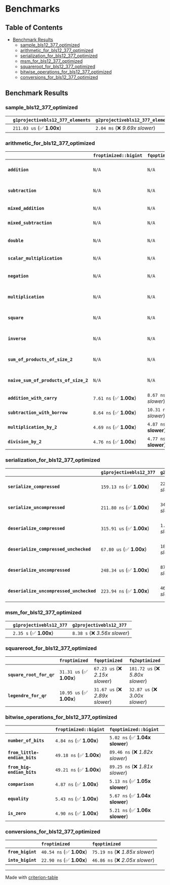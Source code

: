 # Benchmarks

## Table of Contents

- [Benchmark Results](#benchmark-results)
    - [sample_bls12_377_optimized](#sample_bls12_377_optimized)
    - [arithmetic_for_bls12_377_optimized](#arithmetic_for_bls12_377_optimized)
    - [serialization_for_bls12_377_optimized](#serialization_for_bls12_377_optimized)
    - [msm_for_bls12_377_optimized](#msm_for_bls12_377_optimized)
    - [squareroot_for_bls12_377_optimized](#squareroot_for_bls12_377_optimized)
    - [bitwise_operations_for_bls12_377_optimized](#bitwise_operations_for_bls12_377_optimized)
    - [conversions_for_bls12_377_optimized](#conversions_for_bls12_377_optimized)

## Benchmark Results

### sample_bls12_377_optimized

|        | `g1projectivebls12_377_elements`          | `g2projectivebls12_377_elements`           |
|:-------|:------------------------------------------|:------------------------------------------ |
|        | `211.03 us` (✅ **1.00x**)                 | `2.04 ms` (❌ *9.69x slower*)               |

### arithmetic_for_bls12_377_optimized

|                                       | `froptimized::bigint`          | `fqoptimized::bigint`           | `g1projectivebls12_377`          | `g2projectivebls12_377`          | `fq2optimized`                   | `fq12optimized`                   | `fqoptimized`                     | `froptimized`                     |
|:--------------------------------------|:-------------------------------|:--------------------------------|:---------------------------------|:---------------------------------|:---------------------------------|:----------------------------------|:----------------------------------|:--------------------------------- |
| **`addition`**                        | `N/A`                          | `N/A`                           | `1.25 us` (✅ **1.00x**)          | `4.58 us` (❌ *3.67x slower*)     | `23.10 ns` (🚀 **54.02x faster**) | `184.30 ns` (🚀 **6.77x faster**)  | `12.50 ns` (🚀 **99.79x faster**)  | `8.70 ns` (🚀 **143.32x faster**)  |
| **`subtraction`**                     | `N/A`                          | `N/A`                           | `1.29 us` (✅ **1.00x**)          | `4.63 us` (❌ *3.58x slower*)     | `23.29 ns` (🚀 **55.57x faster**) | `163.47 ns` (🚀 **7.92x faster**)  | `12.73 ns` (🚀 **101.64x faster**) | `8.79 ns` (🚀 **147.20x faster**)  |
| **`mixed_addition`**                  | `N/A`                          | `N/A`                           | `905.22 ns` (✅ **1.00x**)        | `3.31 us` (❌ *3.66x slower*)     | `N/A`                            | `N/A`                             | `N/A`                             | `N/A`                             |
| **`mixed_subtraction`**               | `N/A`                          | `N/A`                           | `935.51 ns` (✅ **1.00x**)        | `3.35 us` (❌ *3.58x slower*)     | `N/A`                            | `N/A`                             | `N/A`                             | `N/A`                             |
| **`double`**                          | `N/A`                          | `N/A`                           | `593.98 ns` (✅ **1.00x**)        | `2.25 us` (❌ *3.79x slower*)     | `12.39 ns` (🚀 **47.92x faster**) | `71.95 ns` (🚀 **8.26x faster**)   | `7.14 ns` (🚀 **83.20x faster**)   | `5.83 ns` (🚀 **101.83x faster**)  |
| **`scalar_multiplication`**           | `N/A`                          | `N/A`                           | `340.76 us` (✅ **1.00x**)        | `1.17 ms` (❌ *3.44x slower*)     | `N/A`                            | `N/A`                             | `N/A`                             | `N/A`                             |
| **`negation`**                        | `N/A`                          | `N/A`                           | `N/A`                            | `N/A`                            | `22.58 ns` (❌ *3.68x slower*)    | `94.48 ns` (❌ *15.38x slower*)    | `18.22 ns` (❌ *2.97x slower*)     | `6.14 ns` (✅ **1.00x**)           |
| **`multiplication`**                  | `N/A`                          | `N/A`                           | `N/A`                            | `N/A`                            | `271.79 ns` (❌ *6.22x slower*)   | `7.10 us` (❌ *162.62x slower*)    | `75.28 ns` (❌ *1.72x slower*)     | `43.69 ns` (✅ **1.00x**)          |
| **`square`**                          | `N/A`                          | `N/A`                           | `N/A`                            | `N/A`                            | `241.48 ns` (❌ *6.72x slower*)   | `5.02 us` (❌ *139.77x slower*)    | `66.77 ns` (❌ *1.86x slower*)     | `35.95 ns` (✅ **1.00x**)          |
| **`inverse`**                         | `N/A`                          | `N/A`                           | `N/A`                            | `N/A`                            | `14.97 us` (❌ *2.12x slower*)    | `27.28 us` (❌ *3.87x slower*)     | `14.61 us` (❌ *2.07x slower*)     | `7.06 us` (✅ **1.00x**)           |
| **`sum_of_products_of_size_2`**       | `N/A`                          | `N/A`                           | `N/A`                            | `N/A`                            | `590.88 ns` (❌ *9.63x slower*)   | `14.53 us` (❌ *236.85x slower*)   | `117.85 ns` (❌ *1.92x slower*)    | `61.33 ns` (✅ **1.00x**)          |
| **`naive_sum_of_products_of_size_2`** | `N/A`                          | `N/A`                           | `N/A`                            | `N/A`                            | `578.01 ns` (❌ *6.31x slower*)   | `14.46 us` (❌ *157.77x slower*)   | `162.34 ns` (❌ *1.77x slower*)    | `91.66 ns` (✅ **1.00x**)          |
| **`addition_with_carry`**             | `7.61 ns` (✅ **1.00x**)        | `8.67 ns` (❌ *1.14x slower*)    | `N/A`                            | `N/A`                            | `N/A`                            | `N/A`                             | `N/A`                             | `N/A`                             |
| **`subtraction_with_borrow`**         | `8.64 ns` (✅ **1.00x**)        | `10.31 ns` (❌ *1.19x slower*)   | `N/A`                            | `N/A`                            | `N/A`                            | `N/A`                             | `N/A`                             | `N/A`                             |
| **`multiplication_by_2`**             | `4.69 ns` (✅ **1.00x**)        | `4.87 ns` (✅ **1.04x slower**)  | `N/A`                            | `N/A`                            | `N/A`                            | `N/A`                             | `N/A`                             | `N/A`                             |
| **`division_by_2`**                   | `4.76 ns` (✅ **1.00x**)        | `4.77 ns` (✅ **1.00x slower**)  | `N/A`                            | `N/A`                            | `N/A`                            | `N/A`                             | `N/A`                             | `N/A`                             |

### serialization_for_bls12_377_optimized

|                                          | `g1projectivebls12_377`          | `g2projectivebls12_377`          | `froptimized`                      | `fqoptimized`                      | `fq2optimized`                      | `fq12optimized`                   |
|:-----------------------------------------|:---------------------------------|:---------------------------------|:-----------------------------------|:-----------------------------------|:------------------------------------|:--------------------------------- |
| **`serialize_compressed`**               | `159.13 ns` (✅ **1.00x**)        | `226.22 ns` (❌ *1.42x slower*)   | `31.22 ns` (🚀 **5.10x faster**)    | `56.13 ns` (🚀 **2.83x faster**)    | `110.47 ns` (✅ **1.44x faster**)    | `698.69 ns` (❌ *4.39x slower*)    |
| **`serialize_uncompressed`**             | `211.80 ns` (✅ **1.00x**)        | `347.03 ns` (❌ *1.64x slower*)   | `30.62 ns` (🚀 **6.92x faster**)    | `55.92 ns` (🚀 **3.79x faster**)    | `111.04 ns` (🚀 **1.91x faster**)    | `698.27 ns` (❌ *3.30x slower*)    |
| **`deserialize_compressed`**             | `315.91 us` (✅ **1.00x**)        | `1.06 ms` (❌ *3.35x slower*)     | `52.40 ns` (🚀 **6028.65x faster**) | `94.12 ns` (🚀 **3356.30x faster**) | `216.23 ns` (🚀 **1460.98x faster**) | `1.31 us` (🚀 **240.84x faster**)  |
| **`deserialize_compressed_unchecked`**   | `67.80 us` (✅ **1.00x**)         | `182.77 us` (❌ *2.70x slower*)   | `52.44 ns` (🚀 **1292.94x faster**) | `94.07 ns` (🚀 **720.69x faster**)  | `216.21 ns` (🚀 **313.58x faster**)  | `1.31 us` (🚀 **51.66x faster**)   |
| **`deserialize_uncompressed`**           | `248.34 us` (✅ **1.00x**)        | `873.87 us` (❌ *3.52x slower*)   | `52.39 ns` (🚀 **4740.31x faster**) | `94.13 ns` (🚀 **2638.36x faster**) | `215.87 ns` (🚀 **1150.44x faster**) | `1.31 us` (🚀 **189.38x faster**)  |
| **`deserialize_uncompressed_unchecked`** | `223.94 ns` (✅ **1.00x**)        | `469.20 ns` (❌ *2.10x slower*)   | `52.38 ns` (🚀 **4.28x faster**)    | `94.08 ns` (🚀 **2.38x faster**)    | `215.91 ns` (✅ **1.04x faster**)    | `1.31 us` (❌ *5.86x slower*)      |

### msm_for_bls12_377_optimized

|        | `g1projectivebls12_377`          | `g2projectivebls12_377`           |
|:-------|:---------------------------------|:--------------------------------- |
|        | `2.35 s` (✅ **1.00x**)           | `8.38 s` (❌ *3.56x slower*)       |

### squareroot_for_bls12_377_optimized

|                          | `froptimized`            | `fqoptimized`                   | `fq2optimized`                    |
|:-------------------------|:-------------------------|:--------------------------------|:--------------------------------- |
| **`square_root_for_qr`** | `31.31 us` (✅ **1.00x**) | `67.23 us` (❌ *2.15x slower*)   | `181.72 us` (❌ *5.80x slower*)    |
| **`legendre_for_qr`**    | `10.95 us` (✅ **1.00x**) | `31.67 us` (❌ *2.89x slower*)   | `32.87 us` (❌ *3.00x slower*)     |

### bitwise_operations_for_bls12_377_optimized

|                               | `froptimized::bigint`          | `fqoptimized::bigint`            |
|:------------------------------|:-------------------------------|:-------------------------------- |
| **`number_of_bits`**          | `4.84 ns` (✅ **1.00x**)        | `5.02 ns` (✅ **1.04x slower**)   |
| **`from_little-endian_bits`** | `49.18 ns` (✅ **1.00x**)       | `89.46 ns` (❌ *1.82x slower*)    |
| **`from_big-endian_bits`**    | `49.21 ns` (✅ **1.00x**)       | `89.25 ns` (❌ *1.81x slower*)    |
| **`comparison`**              | `4.87 ns` (✅ **1.00x**)        | `5.13 ns` (✅ **1.05x slower**)   |
| **`equality`**                | `5.43 ns` (✅ **1.00x**)        | `5.67 ns` (✅ **1.04x slower**)   |
| **`is_zero`**                 | `4.90 ns` (✅ **1.00x**)        | `5.21 ns` (✅ **1.06x slower**)   |

### conversions_for_bls12_377_optimized

|                   | `froptimized`            | `fqoptimized`                    |
|:------------------|:-------------------------|:-------------------------------- |
| **`from_bigint`** | `40.54 ns` (✅ **1.00x**) | `75.19 ns` (❌ *1.85x slower*)    |
| **`into_bigint`** | `22.90 ns` (✅ **1.00x**) | `46.86 ns` (❌ *2.05x slower*)    |

---
Made with [criterion-table](https://github.com/nu11ptr/criterion-table)

